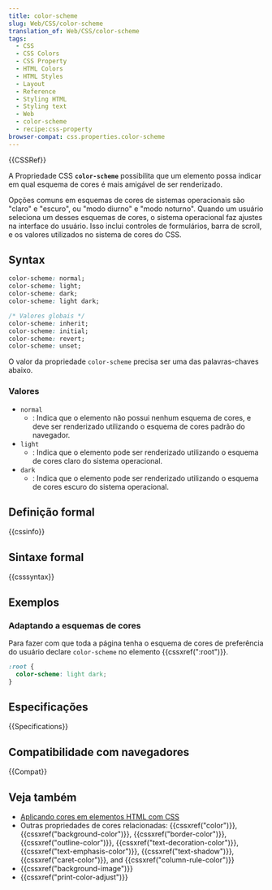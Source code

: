 ```yaml
---
title: color-scheme
slug: Web/CSS/color-scheme
translation_of: Web/CSS/color-scheme
tags:
  - CSS
  - CSS Colors
  - CSS Property
  - HTML Colors
  - HTML Styles
  - Layout
  - Reference
  - Styling HTML
  - Styling text
  - Web
  - color-scheme
  - recipe:css-property
browser-compat: css.properties.color-scheme
---
```

{{CSSRef}}

A Propriedade CSS **`color-scheme`** possibilita que um elemento possa indicar em qual esquema de cores é mais amigável de ser renderizado.

Opções comuns em esquemas de cores de sistemas operacionais são "claro" e "escuro", ou "modo diurno" e "modo noturno". Quando um usuário seleciona um desses esquemas de cores, o sistema operacional faz ajustes na interface do usuário. Isso inclui controles de formulários, barra de scroll, e os valores utilizados no sistema de cores do CSS.

## Syntax

```css
color-scheme: normal;
color-scheme: light;
color-scheme: dark;
color-scheme: light dark;

/* Valores globais */
color-scheme: inherit;
color-scheme: initial;
color-scheme: revert;
color-scheme: unset;
```

O valor da propriedade `color-scheme` precisa ser uma das palavras-chaves abaixo.

### Valores

- `normal`
  - : Indica que o elemento não possui nenhum esquema de cores, e deve ser renderizado utilizando o esquema de cores padrão do navegador.
- `light`
  - : Indica que o elemento pode ser renderizado utilizando o esquema de cores claro do sistema operacional.
- `dark`
  - : Indica que o elemento pode ser renderizado utilizando o esquema de cores escuro do sistema operacional.

## Definição formal

{{cssinfo}}

## Sintaxe formal

{{csssyntax}}

## Exemplos

### Adaptando a esquemas de cores

Para fazer com que toda a página tenha o esquema de cores de preferência do usuário declare `color-scheme` no elemento {{cssxref(":root")}}.

```css
:root {
  color-scheme: light dark;
}
```

## Especificações

{{Specifications}}

## Compatibilidade com navegadores

{{Compat}}

## Veja também

- [Aplicando cores em elementos HTML com CSS](/pt-BR/docs/Web/HTML/Applying_color)
- Outras propriedades de cores relacionadas: {{cssxref("color")}}, {{cssxref("background-color")}}, {{cssxref("border-color")}}, {{cssxref("outline-color")}}, {{cssxref("text-decoration-color")}}, {{cssxref("text-emphasis-color")}}, {{cssxref("text-shadow")}}, {{cssxref("caret-color")}}, and {{cssxref("column-rule-color")}}
- {{cssxref("background-image")}}
- {{cssxref("print-color-adjust")}}
